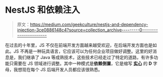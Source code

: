 # NestJS 和依赖注入

> 原文：<https://medium.com/geekculture/nestjs-and-dependency-injection-3ce0886148c4?source=collection_archive---------0----------------------->

在过去的十年里，JS 不仅在前端开发方面越来越受欢迎，在后端开发方面也是如此。JS 不再是一种玩具语言，它应该可以为任何企业项目做好调整。这里的好消息是，我们继承了 Java 等成熟技术，这些技术已经走过了特定的道路，有许多功能只需要在 JS 领域进行调整。其中一种模式是**依赖倒置**，它是缩写 [**实心**](https://en.wikipedia.org/wiki/SOLID#:~:text=The%20SOLID%20concepts%20are,%2C%20but%20closed%20for%20modification.%22) 的 **D** 字母，我想现在每个 JS 后端开发人员都应该很熟悉。